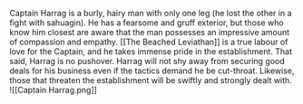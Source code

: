 Captain Harrag is a burly, hairy man with only one leg (he lost the other in a fight with sahuagin). He has a fearsome and gruff exterior, but those who know him closest are aware that the man possesses an impressive amount of compassion and empathy. [[The Beached Leviathan]] is a true labour of love for the Captain, and he takes immense pride in the establishment. That said, Harrag is no pushover. Harrag will not shy away from securing good deals for his business even if the tactics demand he be cut-throat. Likewise, those that threaten the establishment will be swiftly and strongly dealt with. ![[Captain Harrag.png]]